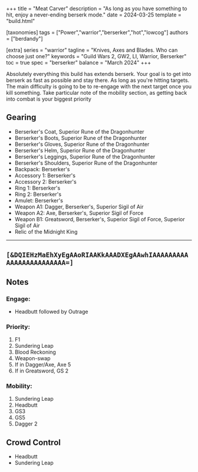 +++
title = "Meat Carver"
description = "As long as you have something to hit, enjoy a never-ending berserk mode."
date = 2024-03-25
template = "build.html"

[taxonomies]
tags = ["Power","warrior","berserker","hot","lowcog"]
authors = ["berdandy"]

[extra]
series = "warrior"
tagline = "Knives, Axes and Blades. Who can choose just one?"
keywords = "Guild Wars 2, GW2, LI, Warrior, Berserker"
toc = true
spec = "berserker"
balance = "March 2024"
+++

Absolutely everything this build has extends berserk. Your goal is to get into berserk as fast as possible and stay there. As long as you're hitting
targets. The main difficulty is going to be to re-engage with the next target once you kill something. Take particular note of the mobility section,
as getting back into combat is your biggest priority

## Gearing

- Berserker's Coat, Superior Rune of the Dragonhunter
- Berserker's Boots, Superior Rune of the Dragonhunter
- Berserker's Gloves, Superior Rune of the Dragonhunter
- Berserker's Helm, Superior Rune of the Dragonhunter
- Berserker's Leggings, Superior Rune of the Dragonhunter
- Berserker's Shoulders, Superior Rune of the Dragonhunter
- Backpack: Berserker's
- Accessory 1: Berserker's
- Accessory 2: Berserker's
- Ring 1: Berserker's
- Ring 2: Berserker's
- Amulet: Berserker's
- Weapon A1: Dagger, Berserker's, Superior Sigil of Air
- Weapon A2: Axe, Berserker's, Superior Sigil of Force
- Weapon B1: Greatsword, Berserker's, Superior Sigil of Force, Superior Sigil of Air
- Relic of the Midnight King

---
`[&DQIEHzMaEhXyEgAAoRIAAKkAAADXEgAAwhIAAAAAAAAAAAAAAAAAAAAAAAA=]`
---

<div data-armory-embed='skills' data-armory-ids='30189,29613,14404,30258,30343'></div><div data-armory-embed='specializations' data-armory-ids='4,51,18' data-armory-4-traits='1444,1449,1437'  data-armory-51-traits='1413,1489,1369'  data-armory-18-traits='2049,2011,1928' ></div>

## Notes

### Engage:

- Headbutt followed by Outrage

### Priority:

1. F1
1. Sundering Leap
1. Blood Reckoning
1. Weapon-swap
1. If in Dagger/Axe, Axe 5
1. If in Greatsword, GS 2

### Mobility:

1. Sundering Leap
1. Headbutt
1. GS3
1. GS5
1. Dagger 2

## Crowd Control

- Headbutt
- Sundering Leap

